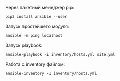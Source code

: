Через пакетный менеджер pip:

`pip3 install ansible --user`

Запуск простейшего модуля:

`ansible -m ping localhost`

Запуск playbook:

`ansible-playbook -i inventory/hosts.yml site.yml`

Работа с inventory файлом:

`ansible-inventory -I inventory/hosts.yml `




